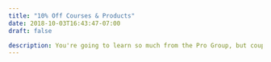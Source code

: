 ```yaml
---
title: "10% Off Courses & Products"
date: 2018-10-03T16:43:47-07:00
draft: false

description: You're going to learn so much from the Pro Group, but couple that with our courses and products and you will be a force to be reckoned with. And as a Pro Group member, you'll save a few bucks while you're at it.
---
```

